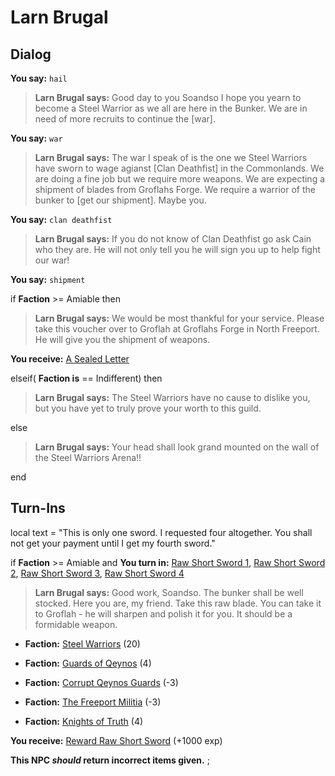 # Larn Brugal
## Dialog

**You say:** `hail`



>**Larn Brugal says:** Good day to you Soandso I hope you yearn to become a Steel Warrior as we all are here in the Bunker. We are in need of more recruits to continue the [war].

**You say:** `war`



>**Larn Brugal says:** The war I speak of is the one we Steel Warriors have sworn to wage agianst [Clan Deathfist] in the Commonlands. We are doing a fine job but we require more weapons. We are expecting a shipment of blades from Groflahs Forge. We require a warrior of the bunker to [get our shipment]. Maybe you.

**You say:** `clan deathfist`



>**Larn Brugal says:** If you do not know of Clan Deathfist go ask Cain who they are. He will not only tell you he will sign you up to help fight our war!

**You say:** `shipment`



if **Faction** >= Amiable then



>**Larn Brugal says:** We would be most thankful for your service. Please take this voucher over to Groflah at Groflahs Forge in North Freeport. He will give you the shipment of weapons.



**You receive:**  [A Sealed Letter](/item/18820)


elseif( **Faction is** == Indifferent) then



>**Larn Brugal says:** The Steel Warriors have no cause to dislike you, but you have yet to truly prove your worth to this guild.


else



>**Larn Brugal says:** Your head shall look grand mounted on the wall of the Steel Warriors Arena!!

end

## Turn-Ins



local text = "This is only one sword. I requested four altogether. You shall not get your payment until I get my fourth sword."


if **Faction** >= Amiable and  **You turn in:** [Raw Short Sword 1](/item/12241), [Raw Short Sword 2](/item/12242), [Raw Short Sword 3](/item/12243), [Raw Short Sword 4](/item/12244)


>**Larn Brugal says:** Good work, Soandso. The bunker shall be well stocked. Here you are, my friend. Take this raw blade. You can take it to Groflah - he will sharpen and polish it for you. It should be a formidable weapon.


* __Faction:__ [Steel Warriors](/faction/311) (20)


* __Faction:__ [Guards of Qeynos](/faction/262) (4)


* __Faction:__ [Corrupt Qeynos Guards](/faction/230) (-3)


* __Faction:__ [The Freeport Militia](/faction/330) (-3)


* __Faction:__ [Knights of Truth](/faction/281) (4)


 **You receive:**  [Reward Raw Short Sword](/item/13919) (+1000 exp)

**This NPC *should* return incorrect items given.**
;